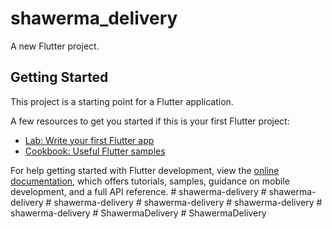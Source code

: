 # shawerma_delivery

A new Flutter project.

## Getting Started

This project is a starting point for a Flutter application.

A few resources to get you started if this is your first Flutter project:

- [Lab: Write your first Flutter app](https://docs.flutter.dev/get-started/codelab)
- [Cookbook: Useful Flutter samples](https://docs.flutter.dev/cookbook)

For help getting started with Flutter development, view the
[online documentation](https://docs.flutter.dev/), which offers tutorials,
samples, guidance on mobile development, and a full API reference.
#   s h a w e r m a - d e l i v e r y  
 #   s h a w e r m a - d e l i v e r y  
 #   s h a w e r m a - d e l i v e r y  
 #   s h a w e r m a - d e l i v e r y  
 #   s h a w e r m a - d e l i v e r y  
 #   s h a w e r m a - d e l i v e r y  
 #   S h a w e r m a D e l i v e r y  
 #   S h a w e r m a D e l i v e r y  
 